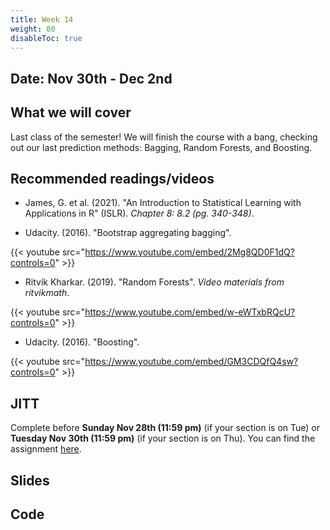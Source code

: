```yaml
---
title: Week 14
weight: 80
disableToc: true
---
```


## Date: Nov 30th - Dec 2nd

## What we will cover

Last class of the semester! We will finish the course with a bang, checking out our last prediction methods: Bagging, Random Forests, and Boosting.

## Recommended readings/videos

- James, G. et al. (2021). "An Introduction to Statistical Learning with Applications in R" (ISLR). *Chapter 8: 8.2 (pg. 340-348)*. 

- Udacity. (2016). "Bootstrap aggregating bagging".

{{< youtube src="https://www.youtube.com/embed/2Mg8QD0F1dQ?controls=0" >}}

- Ritvik Kharkar. (2019). "Random Forests". *Video materials from ritvikmath*.

{{< youtube src="https://www.youtube.com/embed/w-eWTxbRQcU?controls=0" >}}

- Udacity. (2016). "Boosting".

{{< youtube src="https://www.youtube.com/embed/GM3CDQfQ4sw?controls=0" >}}


## JITT

Complete before **Sunday Nov 28th (11:59 pm)** (if your section is on Tue) or **Tuesday Nov 30th (11:59 pm)** (if your section is on Thu). You can find the assignment [here](https://forms.gle/8L8BZCcj54pPKM1m6).

## Slides

<!-- {{% button href="https://sta235.netlify.app/Classes/Week1/1_Intro/sp2021_sta235_1_intro.html" icon="fas fa-external-link-alt" icon-position="right" %}}New window{{% /button %}} {{% button href="https://sta235.netlify.app/Classes/Week1/1_Intro/sp2021_sta235_1_intro.pdf" icon="fas fa-file-pdf" icon-position="right" %}}Download{{% /button %}} 

{{< slides src="https://sta235.netlify.app/Classes/Week1/1_Intro/sp2021_sta235_1_intro.html" >}}

<br>

{{% button href="https://sta235.netlify.app/Classes/Week1/2_OLS/sp2021_sta235_2_reg.html" icon="fas fa-external-link-alt" icon-position="right" %}}New window{{% /button %}} {{% button href="https://sta235.netlify.app/Classes/Week1/2_OLS/sp2021_sta235_2_reg.pdf" icon="fas fa-file-pdf" icon-position="right" %}}Download{{% /button %}} 

{{< slides src="https://sta235.netlify.app/Classes/Week1/2_OLS/sp2021_sta235_2_reg.html" >}}  -->

## Code

<!-- Here is the R code we will review in class, with some additional data and questions <a onclick="ga('send', 'event', 'External-Link','click','code1','0','Link');" href="https://raw.githubusercontent.com/maibennett/sta235/main/exampleSite/content/Classes/Week1/2_OLS/code/sp2021_sta235_2_reg.R" target="_blank" class="btn btn-default">Download<i class="fas fa-code"></i></a> -->